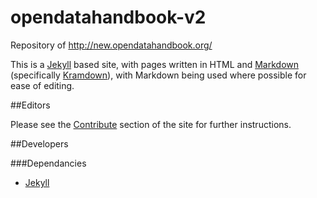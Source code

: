 # opendatahandbook-v2

Repository of http://new.opendatahandbook.org/

This is a [Jekyll](http://jekyllrb.com/) based site, with pages written in HTML and [Markdown](http://daringfireball.net/projects/markdown/syntax) (specifically [Kramdown](http://kramdown.gettalong.org/syntax.html)), with Markdown being used where possible for ease of editing.

##Editors

Please see the [Contribute](http://new.opendatahandbook.org/contribute/) section of the site for further instructions.

##Developers

###Dependancies
 * [Jekyll](http://jekyllrb.com/)
